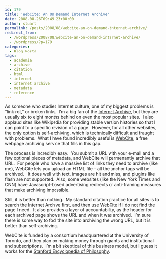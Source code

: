 ```yaml
---
id: 179
title: 'WebCite: An On-Demand Internet Archive'
date: 2008-08-26T09:49:23+00:00
author: stuart
permalink: /posts/2008/08/webcite-an-on-demand-internet-archive/
redirect_from:
  - /wordpress/2008/08/webcite-an-on-demand-internet-archive/
  - /wordpress/?p=179
categories:
  - Blog Posts
tags:
  - academia
  - archive
  - citation
  - html
  - internet
  - internet archive
  - metadata
  - reference
---
```

As someone who studies Internet culture, one of my biggest problems is &#8220;link rot,&#8221; or broken links.  I&#8217;m a big fan of the <a href="http://archive.org" target="_blank">Internet Archive</a>, but they are usually six to eight months behind on even the most popular sites.  I also applaud sites like Wikipedia for providing stable version histories so that I can point to a specific revision of a page.  However, for all other websites, the only option is self-archiving, which is technically difficult and fraught with problems.  What I have found incredibly useful is <a href="http://www.webcitation.org" target="_blank">WebCite</a>, a free webpage archiving service that fills in this gap.

<!--more-->

The process is incredibly easy.  You submit a URL with your e-mail and a few optional pieces of metadata, and WebCite will permenantly archive that URL.  For people who have a massive list of links they need to archive (like me), WebCite lets you upload an HTML file &#8211; all the anchor tags will be archived.   It does well with text, images are hit and miss, and plugins like flash are not supported.  Also, some websites (like the New York Times and CNN) have Javascript-based advertising redirects or anti-framing measures that make archiving impossible.

Still, it is better than nothing.  My standard citation practice for all sites is to search the Internet Archive first, and then use WebCite if I do not find the page I need.  It also provides a layer of accountability, as the header for each archived page shows the URL and when it was archived.  I&#8217;m sure there is some way to fool the site into archiving the wrong URL, but it is better than self-archiving.

WebCite is funded by a consortium headquartered at the University of Toronto, and they plan on making money through grants and institutional and subscriptions.  I&#8217;m a bit skeptical of this business model, but I guess it works for the <a href="http://plato.stanford.edu/" target="_blank">Stanford Encyclopedia of Philosophy</a>.